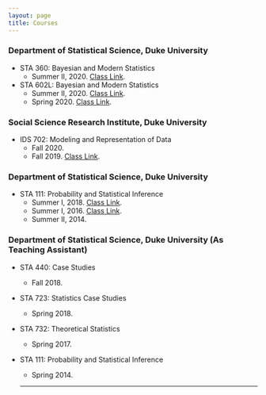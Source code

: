 ```yaml
---
layout: page
title: Courses
---
```


### Department of Statistical Science, Duke University
* STA 360: Bayesian and Modern Statistics
  * Summer II, 2020. [Class Link](https://sta-360-602l-su20.github.io/Course-Website/).
* STA 602L: Bayesian and Modern Statistics
  * Summer II, 2020. [Class Link](https://sta-360-602l-su20.github.io/Course-Website/).
  * Spring 2020. [Class Link](https://sta-602l-s20.github.io/Course-Website/).

### Social Science Research Institute, Duke University
* IDS 702: Modeling and Representation of Data
  * Fall 2020.
  * Fall 2019. [Class Link](https://ids-702-f19.github.io/Course-Website/).

### Department of Statistical Science, Duke University
* STA 111: Probability and Statistical Inference
  * Summer I, 2018. [Class Link](https://akandelanre.github.io/STA111-Summer2018-Course-Website/).
  * Summer I, 2016. [Class Link](https://akandelanre.github.io/STA111-Summer2016-Course-Website/).
  * Summer II, 2014.

### Department of Statistical Science, Duke University (As Teaching Assistant)
* STA 440: Case Studies
  * Fall 2018.

* STA 723: Statistics Case Studies
  * Spring 2018.

* STA 732: Theoretical Statistics
  * Spring 2017.

* STA 111: Probability and Statistical Inference
  * Spring 2014.

  -------------------------
